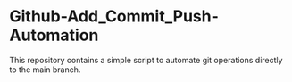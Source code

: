 # Github-Add_Commit_Push-Automation
This repository contains a simple script to automate git operations directly to the main branch.
